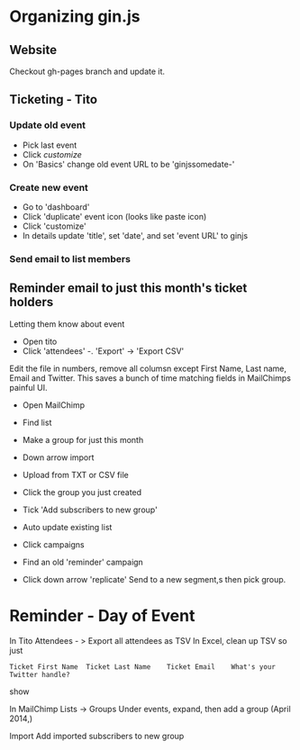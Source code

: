 # Organizing gin.js

## Website

Checkout gh-pages branch and update it.

## Ticketing - Tito

### Update old event

 - Pick last event
 - Click *customize*
 - On 'Basics' change old event URL to be 'ginjssomedate-'

### Create new event

 - Go to 'dashboard'
 - Click 'duplicate' event icon (looks like paste icon)
 - Click 'customize'
 - In details update 'title', set 'date', and set 'event URL' to ginjs

### Send email to list members

## Reminder email to just this month's ticket holders

Letting them know about event

 - Open tito
 - Click 'attendees' -. 'Export' -> 'Export CSV'


Edit the file in numbers, remove all columsn except First Name, Last name, Email and Twitter. This saves a bunch of time matching fields in MailChimps painful UI.

 - Open MailChimp
 - Find list

 - Make a group for just this month

 - Down arrow import
 - Upload from TXT or CSV file
 - Click the group you just created
 - Tick 'Add subscribers to new group'
- Auto update existing list

 - Click campaigns
 - Find an old 'reminder' campaign
 - Click down arrow 'replicate'
Send to a new segment,s then pick group.

# Reminder - Day of Event

In Tito Attendees - > Export all attendees as TSV
In Excel, clean up TSV so just

    Ticket First Name  Ticket Last Name    Ticket Email    What's your Twitter handle?

show



In MailChimp
Lists -> Groups
Under events, expand, then add a group (April 2014,)

Import
Add imported subscribers to new group
